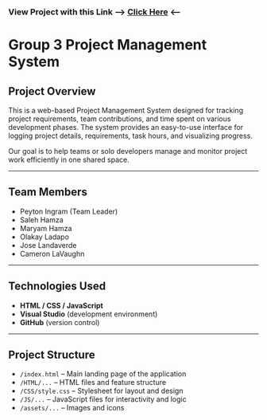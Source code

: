 ### View Project with this Link --> [Click Here](https://pingra11.github.io/Group3_ProjectManagementSystem./) <--

# Group 3 Project Management System


## Project Overview

This is a web-based Project Management System designed for tracking project requirements, team contributions, and time spent on various development phases. The system provides an easy-to-use interface for logging project details, requirements, task hours, and   visualizing progress.

Our goal is to help teams or solo developers manage and monitor project work efficiently in one shared space.

---

## Team Members
- Peyton Ingram (Team Leader)
- Saleh Hamza
- Maryam Hamza
- Olakay Ladapo
- Jose Landaverde
- Cameron LaVaughn
  
---

## Technologies Used
- **HTML / CSS / JavaScript**
- **Visual Studio** (development environment)
- **GitHub** (version control)
  
---

## Project Structure
- `/index.html` – Main landing page of the application
- `/HTML/...` – HTML files and feature structure
- `/CSS/style.css` – Stylesheet for layout and design
- `/JS/...` – JavaScript files for interactivity and logic
- `/assets/...` – Images and icons
